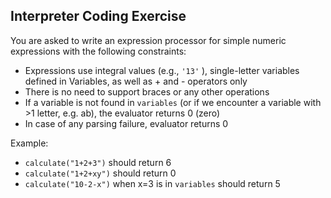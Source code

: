 ## Interpreter Coding Exercise
You are asked to write an expression processor for simple numeric expressions with the following constraints:

- Expressions use integral values (e.g., `'13'` ), single-letter variables defined in Variables, as well as + and - operators only
- There is no need to support braces or any other operations
- If a variable is not found in `variables`  (or if we encounter a variable with >1 letter, e.g. ab), the evaluator returns 0 (zero)
- In case of any parsing failure, evaluator returns 0

Example:
- `calculate("1+2+3")`  should return 6
- `calculate("1+2+xy")`  should return 0
- `calculate("10-2-x")`  when x=3 is in `variables`  should return 5